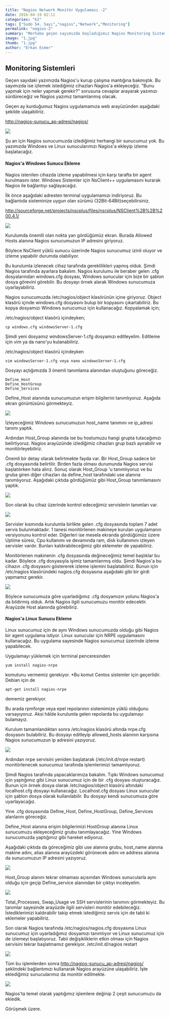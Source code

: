 ```yaml
---
title: "Nagios Network Monitör Uygulaması -2"
date: 2016-04-19 02:11
categories: "k2"
tags: ["Sudo 54. Sayı","nagios","Network","Monitoring"]
permalink: "nagios-2"
summary: "Merhaba geçen sayımızda başladığımız Nagios Monitoring Sistemi yazımıza 2. bölümüyle devam ediyoruz."
image: "1.jpg"
thumb: "1.jpg"
author: "Erkan Esmer"
---
```





## Monitoring Sistemleri

Geçen sayıdaki yazımızda Nagios'u kurup çalışma mantığına bakmıştık. Bu sayımızda ise izlemek istediğimiz cihazları Nagios'a ekleyeceğiz. "Bunu yapmak için neler yapmak gerekir?" sorusuna cevaplar arayarak yazımızı sürdüreceğiz ve Nagios yazımız tamamlanmış olacak.

Geçen ay kurduğumuz Nagios uygulamamıza web arayüzünden aşağıdaki şekilde ulaşabiliriz.

<http://nagios-sunucu_ap-adresi/nagios/>


![](images/post/nagios-2/Nagios-Arayuz-1.PNG)


Şu an için Nagios sunucumuzda izlediğimiz herhangi bir sunucumuz yok. Bu yazımızda Windows ve Linux sunucularımızı Nagios'a ekleyip izleme başlatacağız.

#### Nagios'a Windows Sunucu Ekleme

Nagios istenilen cihazda izleme yapabilmesi için karşı tarafta bir agent kurulmasını ister. Windows Sistemler için NsClient++ uygulamasını kurarak Nagios ile bağlantıyı sağlayacağız.

İlk önce aşağıdaki adresten terminal uygulamamızı indiriyoruz. Bu bağlantıda sisteminize uygun olan sürümü (32Bit-64Bit)seçebilirsiniz.

<http://sourceforge.net/projects/nscplus/files/nscplus/NSClient%2B%2B%200.4.1/>


![](images/post/nagios-2/NsClient-setup-1.png)


Kurulumda önemlli olan nokta yan gördüğümüz ekran. Burada Allowed Hosts alanına Nagios sunucumuzun IP adresini giriyoruz.

Böylece NsClient yüklü sunucu üzerinde Nagios sunucumuz izinli oluyor ve izleme yapabilir durumda olabiliyor.


Bu kurulumla izlenecek cihaz tarafında gereklilikleri yapmış olduk.
Şimdi Nagios tarafında ayarlara bakalım.
Nagios kurulumu ile beraber gelen .cfg dosyalarından windows.cfg dosyası, Windows sunucular için bize bir şablon dosya görevini görebilir. Bu dosyayı örnek alarak Windows sunucumuza uyarlayabiliriz.

Nagios sunucumuzda /etc/nagios/object klasörünün içine giriyoruz. Object klasörü içinde windows.cfg dosyasını bulup bir kopyasını çıkartabiliriz. Bu kopya dosyamızı Windows sunucumuz için kullanacağız. Kopyalamak için;

/etc/nagios/object klasörü içindeyken;

```
cp windows.cfg windowsServer-1.cfg
```

Şimdi yeni dosyamız windowsServer-1.cfg dosyamızı editleyelim. Editleme için vim ya da nano'yu kulanabiliriz.

/etc/nagios/object klasörü içindeyken

```
vim windowsServer-1.cfg veya nano windowsServer-1.cfg
```

Dosyayı açtığımızda 3 önemli tanımlama alanından oluştuğunu göreceğiz.

```
Define_Host
Define_HostGroup
Define_Services
```

Define_Host alanında sunucumuzun erişim bilgilerini tanımlıyoruz. Aşağıda ekran görüntüsünü görmekteyiz.


![](images/post/nagios-2/cfg-file-Host-1.png)



İzleyeceğimiz Windows sunucumuzun host_name tanımını ve ip_adresi tanımı yaptık.

Ardından Host_Group alanında ise bu hostumuzu hangi grupta tutacağımızı belirtiyoruz.
Nagios arayüzünde izlediğimiz cihazları grup bazlı ayırabilir ve monitörleyebiliriz.

Önemli bir detay olarak belirtmekte fayda var. Bir Host_Group sadece bir .cfg dosyasında belirtilir. Birden fazla olması durumunda Nagios servisi başlatılırken hata alırız. Sonuç olarak Host_Group 'u tanımlıyoruz ve bu gruba giren diğer cihazları da define_host tarafındaki use alanına tanımlıyoruz. Aşağıdaki çıktıda gördüğümüz gibi Host_Group tanımlamasını yaptık.


![](images/post/nagios-2/cfg-file-HostGroup-2.png)


Son olarak bu cihaz üzerinde kontrol edeceğimiz servislerin tanımları var.


![](images/post/nagios-2/cfg-file-Service-3.png)


Servisler kısmında kurulumla birlikte gelen .cfg dosyasında toplam 7 adet servis bulunmaktadır. 1 tanesi monitörlenen makineye kurulan uygulamanın versiyonunu kontrol eder. Diğerleri ise mesela ekranda gördüğümüz üzere Uptime süresi, Cpu kullanımı ve devamında  ram, disk kullanımını izleyen servisler vardır. Bunları kaldırabileceğimiz gibi eklemeler de yapabiliriz.

Monitörlenen makinenin .cfg dosyasında değineceğimiz temel başlıklar bu kadar. Böylece .cfg dosyasıyla işimiz tamamlanmış oldu. Şimdi Nagios'a bu cihazın .cfg dosyasını göstererek izleme işlemini başlatabiliriz.
Bunun için /etc/nagios klasöründeki nagios.cfg dosyasına aşağıdaki gibi bir girdi yapmamız gerekir.


![](images/post/nagios-2/nagios-cfg.png)



Böylece sunucumuza göre uyarladığımız .cfg dosyamızın yolunu Nagios'a da bildirmiş olduk. Artık Nagios ilgili sunucumuzu monitör edecektir. Arayüzde Host alanında görebiliriz.

#### Nagios'a Linux Sunucu Ekleme
Linux sunucumuz için de aynı Windows sunucumuzda olduğu gibi Nagios bir agent uygulama istiyor. Linux sunucular için NRPE uygulamasını kullanacağız. Bu uygulama sayesinde Nagios sunucumuz üzerinde izleme yapabilecek.

Uygulamayı yüklemek için terminal penceresinden
```
yum install nagios-nrpe
```
komutunu vermemiz gerekiyor. \*Bu komut Centos sistemler için geçerlidir. Debian için de
```
apt-get install nagios-nrpe
```
dememiz gerekiyor.

Bu arada rpmforge veya epel repolarının sistemimize yüklü olduğunu varsayıyoruz. Aksi hâlde kurulumla gelen repolarda bu uygulamayı bulamayız.

Kurulum tamamlandıktan sonra /etc/nagios klasörü altında nrpe.cfg dosyasını bulabiliriz. Bu dosyayı editleyip allowed_hosts alanının karşısına Nagios sunucumuzun ip adresini yazıyoruz.


![](images/post/nagios-2/linux-cfg-nrpe-cfg-1.png)


Ardından nrpe servisini yeniden başlatarak (/etc/init.d/nrpe restart) monitörlenecek sunucumuz tarafında işlemlerimizi tamamlıyoruz.

Şimdi Nagios tarafında yapacaklarımıza bakalım. Tıpkı Windows sunucumuz için yaptığımız gibi Linux sunucumuz için de bir .cfg dosyası oluşturacağız. Bunun için örnek dosya olarak /etc/nagios/object klasörü altındaki localhost.cfg dosyayı kullanacağız. Localhost.cfg dosyası Linux sunucular için şablon dosya olarak kullanılabilir. Bu dosyayı kendi sunucumuza göre uyarlayacağız.

Yine .cfg dosyasında Define_Host, Define_HostGroup, Define_Services alanlarını göreceğiz.

Define_Host alanına erişim bilgilerimizi HostGroup alanına Linux sunucumuzu ekleyeceğimiz grubu tanımlayacağız. Yine Windows sunucumuzda yaptığımız gibi hareket ediyoruz.

Aşağıdaki çıktıda da göreceğimiz gibi use alanına grubu, host_name alanına makine adını, alias alanına arayüzdeki görünecek adını ve address alanına da sunucumuzun IP adresini yazıyoruz.


![](images/post/nagios-2/linux-cfg-HostDefine-2.png)



Host_Group alanını tekrar olmaması açısından Windows sunucularla aynı olduğu için geçip Define_service alanından bir çıktıyı inceleyelim.



![](images/post/nagios-2/linux-cfg-ServiceDefine-2.png)





Total_Processes, Swap_Usage ve SSH servislerinin tanımını görmekteyiz. Bu tanımlar sayesinde arayüzde ilgili servisleri monitör edebileceğiz. İstediklerimizi kaldırabilir takip etmek istediğimiz servis için de tabii ki eklemeler yapabiliriz.

Son olarak Nagios tarafında /etc/nagios/nagios.cfg dosyasına Linux sunucumuz için uyarladığımız dosyamızı tanımlıyor ve Linux sunucumuz için de izlemeyi başlatıyoruz. Tabii değişikliklerin etkin olması için Nagios servisini tekrar başlatmamız gerekiyor. /etc/init.d/nagios restart


![](images/post/nagios-2/Linux-Nagios-cfg.png)



Tüm bu işlemlerden sonra <http://nagios-sunucu_ap-adresi/nagios/> şeklindeki bağlantımızı kullanarak Nagios arayüzüne ulaşabiliriz. İşte eklediğimiz sunucularımız da monitör edilmekte.


![](images/post/nagios-2/Nagios-Arayuz-son.PNG)



Nagios'ta temel olarak yaptığımız işlemlere değinip 2 çeşit sunucumuzu da ekledik.

Görüşmek üzere.
